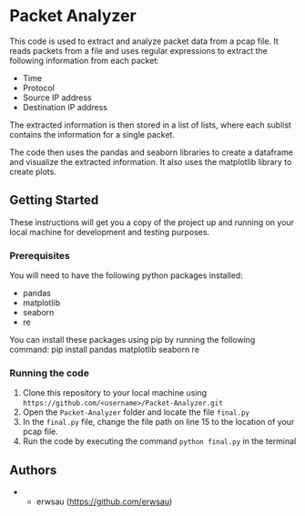 # Packet Analyzer

This code is used to extract and analyze packet data from a pcap file. It reads packets from a file and uses regular expressions to extract the following information from each packet:
- Time
- Protocol
- Source IP address
- Destination IP address

The extracted information is then stored in a list of lists, where each sublist contains the information for a single packet.

The code then uses the pandas and seaborn libraries to create a dataframe and visualize the extracted information. It also uses the matplotlib library to create plots.

## Getting Started

These instructions will get you a copy of the project up and running on your local machine for development and testing purposes.

### Prerequisites

You will need to have the following python packages installed:
- pandas
- matplotlib
- seaborn
- re

You can install these packages using pip by running the following command:
pip install pandas matplotlib seaborn re

### Running the code

1. Clone this repository to your local machine using `https://github.com/<username>/Packet-Analyzer.git`
2. Open the `Packet-Analyzer` folder and locate the file `final.py`
3. In the `final.py` file, change the file path on line 15 to the location of your pcap file.
4. Run the code by executing the command `python final.py` in the terminal

## Authors

* - erwsau (https://github.com/erwsau)
